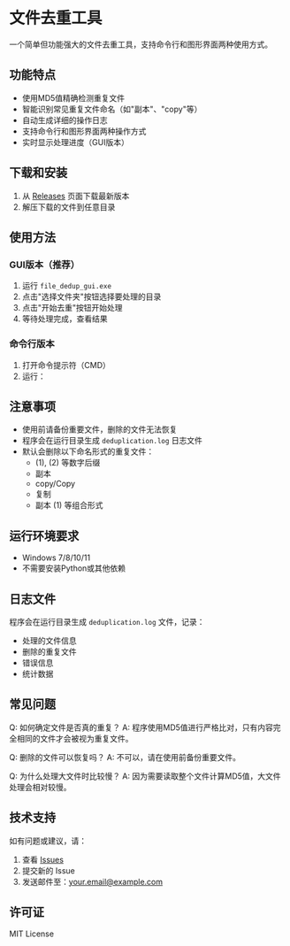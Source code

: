 # 文件去重工具

一个简单但功能强大的文件去重工具，支持命令行和图形界面两种使用方式。

## 功能特点

- 使用MD5值精确检测重复文件
- 智能识别常见重复文件命名（如"副本"、"copy"等）
- 自动生成详细的操作日志
- 支持命令行和图形界面两种操作方式
- 实时显示处理进度（GUI版本）

## 下载和安装

1. 从 [Releases](https://github.com/yourusername/file-dedup/releases) 页面下载最新版本
2. 解压下载的文件到任意目录

## 使用方法

### GUI版本（推荐）

1. 运行 `file_dedup_gui.exe`
2. 点击"选择文件夹"按钮选择要处理的目录
3. 点击"开始去重"按钮开始处理
4. 等待处理完成，查看结果

### 命令行版本

1. 打开命令提示符（CMD）
2. 运行：

## 注意事项

- 使用前请备份重要文件，删除的文件无法恢复
- 程序会在运行目录生成 `deduplication.log` 日志文件
- 默认会删除以下命名形式的重复文件：
  - (1), (2) 等数字后缀
  - 副本
  - copy/Copy
  - 复制
  - 副本 (1) 等组合形式

## 运行环境要求

- Windows 7/8/10/11
- 不需要安装Python或其他依赖

## 日志文件

程序会在运行目录生成 `deduplication.log` 文件，记录：
- 处理的文件信息
- 删除的重复文件
- 错误信息
- 统计数据

## 常见问题

Q: 如何确定文件是否真的重复？
A: 程序使用MD5值进行严格比对，只有内容完全相同的文件才会被视为重复文件。

Q: 删除的文件可以恢复吗？
A: 不可以，请在使用前备份重要文件。

Q: 为什么处理大文件时比较慢？
A: 因为需要读取整个文件计算MD5值，大文件处理会相对较慢。

## 技术支持

如有问题或建议，请：
1. 查看 [Issues](https://github.com/yourusername/file-dedup/issues)
2. 提交新的 Issue
3. 发送邮件至：your.email@example.com

## 许可证

MIT License
